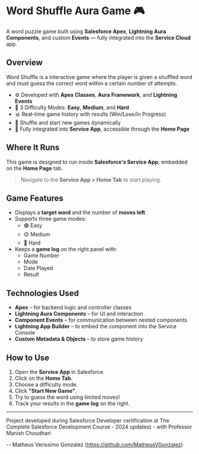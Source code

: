 # Word Shuffle Aura Game 🎮

A word puzzle game built using **Salesforce Apex**, **Lightning Aura Components**, and custom **Events** — fully integrated into the **Service Cloud** app.

## Overview

Word Shuffle is a interactive game where the player is given a shuffled word and must guess the correct word within a certain number of attempts.

- ⚙️ Developed with **Apex Classes**, **Aura Framework**, and **Lightning Events**
- 🧠 3 Difficulty Modes: **Easy**, **Medium**, and **Hard**
- 📊 Real-time game history with results (Win/Lose/In Progress)
- 🔁 Shuffle and start new games dynamically
- 💬 Fully integrated into **Service App**, accessible through the **Home Page**

## Where It Runs

This game is designed to run inside **Salesforce's Service App**, embedded on the **Home Page** tab.

> Navigate to the **Service App > Home Tab** to start playing.

## Game Features

- Displays a **target word** and the number of **moves left**
- Supports three game modes:
  - 🟢 Easy
  - 🟡 Medium
  - 🔴 Hard
- Keeps a **game log** on the right panel with:
  - Game Number
  - Mode
  - Date Played
  - Result

## Technologies Used

- **Apex** – for backend logic and controller classes
- **Lightning Aura Components** – for UI and interaction
- **Component Events** – for communication between nested components
- **Lightning App Builder** – to embed the component into the Service Console
- **Custom Metadata & Objects** – to store game history


## How to Use

1. Open the **Service App** in Salesforce.
2. Click on the **Home Tab**.
3. Choose a difficulty mode.
4. Click **"Start New Game"**.
5. Try to guess the word using limited moves!
6. Track your results in the **game log** on the right.

--- 
Project developed during Salesforce Developer certification at The Complete Salesforce Development Course - 2024 updates) - with Professor Manish Choudhari

-- Matheus Verissimo Gonzalez (https://github.com/MatheusVGonzalez)
